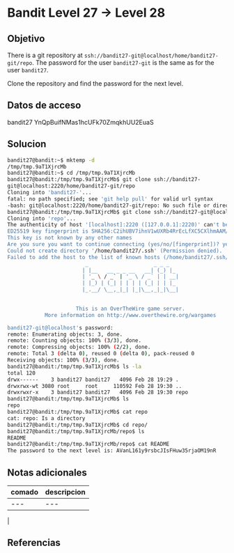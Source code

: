# Bandit Level 27 → Level 28


## Objetivo

There is a git repository at `ssh://bandit27-git@localhost/home/bandit27-git/repo`. The password for the user `bandit27-git` is the same as for the user `bandit27`.

Clone the repository and find the password for the next level.

## Datos de acceso

bandit27
YnQpBuifNMas1hcUFk70ZmqkhUU2EuaS

## Solucion
``` bash 
bandit27@bandit:~$ mktemp -d
/tmp/tmp.9aT1XjrcMb
bandit27@bandit:~$ cd /tmp/tmp.9aT1XjrcMb
bandit27@bandit:/tmp/tmp.9aT1XjrcMb$ git clone ssh://bandit27-
git@localhost:2220/home/bandit27-git/repo
Cloning into 'bandit27-'...
fatal: no path specified; see 'git help pull' for valid url syntax
-bash: git@localhost:2220/home/bandit27-git/repo: No such file or directory
bandit27@bandit:/tmp/tmp.9aT1XjrcMb$ git clone ssh://bandit27-git@localhost:2220/home/bandit27-git/repo
Cloning into 'repo'...
The authenticity of host '[localhost]:2220 ([127.0.0.1]:2220)' can't be established.
ED25519 key fingerprint is SHA256:C2ihUBV7ihnV1wUXRb4RrEcLfXC5CXlhmAAM/urerLY.
This key is not known by any other names
Are you sure you want to continue connecting (yes/no/[fingerprint])? yes
Could not create directory '/home/bandit27/.ssh' (Permission denied).
Failed to add the host to the list of known hosts (/home/bandit27/.ssh/known_hosts).
                         _                     _ _ _   
                        | |__   __ _ _ __   __| (_) |_ 
                        | '_ \ / _` | '_ \ / _` | | __|
                        | |_) | (_| | | | | (_| | | |_ 
                        |_.__/ \__,_|_| |_|\__,_|_|\__|
                                                       

                      This is an OverTheWire game server. 
            More information on http://www.overthewire.org/wargames

bandit27-git@localhost's password: 
remote: Enumerating objects: 3, done.
remote: Counting objects: 100% (3/3), done.
remote: Compressing objects: 100% (2/2), done.
remote: Total 3 (delta 0), reused 0 (delta 0), pack-reused 0
Receiving objects: 100% (3/3), done.
bandit27@bandit:/tmp/tmp.9aT1XjrcMb$ ls -la
total 120
drwx------    3 bandit27 bandit27   4096 Feb 28 19:29 .
drwxrwx-wt 3080 root     root     110592 Feb 28 19:30 ..
drwxrwxr-x    3 bandit27 bandit27   4096 Feb 28 19:30 repo
bandit27@bandit:/tmp/tmp.9aT1XjrcMb$ ls
repo
bandit27@bandit:/tmp/tmp.9aT1XjrcMb$ cat repo
cat: repo: Is a directory
bandit27@bandit:/tmp/tmp.9aT1XjrcMb$ cd repo/
bandit27@bandit:/tmp/tmp.9aT1XjrcMb/repo$ ls
README
bandit27@bandit:/tmp/tmp.9aT1XjrcMb/repo$ cat README 
The password to the next level is: AVanL161y9rsbcJIsFHuw35rjaOM19nR
```

## Notas adicionales

| comado | descripcion |
|----------|-------------|
| ---| ---
|

## Referencias
